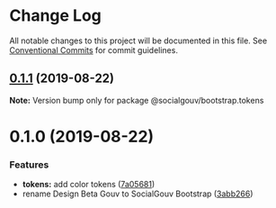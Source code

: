 # Change Log

All notable changes to this project will be documented in this file.
See [Conventional Commits](https://conventionalcommits.org) for commit guidelines.

## [0.1.1](https://github.com/douglasduteil/design/compare/v0.1.0...v0.1.1) (2019-08-22)

**Note:** Version bump only for package @socialgouv/bootstrap.tokens





# 0.1.0 (2019-08-22)


### Features

* **tokens:** add color tokens ([7a05681](https://github.com/douglasduteil/design/commit/7a05681))
* rename Design Beta Gouv to SocialGouv Bootstrap ([3abb266](https://github.com/douglasduteil/design/commit/3abb266))
